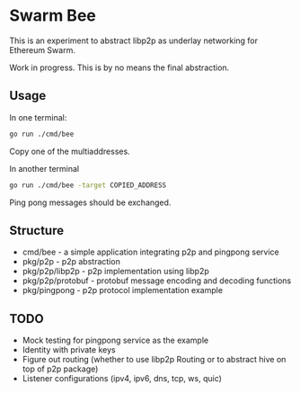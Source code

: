 # Swarm Bee

This is an experiment to abstract libp2p as underlay networking for Ethereum Swarm.

Work in progress. This is by no means the final abstraction.

## Usage

In one terminal:

```sh
go run ./cmd/bee
```

Copy one of the multiaddresses.

In another terminal


```sh
go run ./cmd/bee -target COPIED_ADDRESS
```

Ping pong messages should be exchanged.

## Structure

- cmd/bee - a simple application integrating p2p and pingpong service
- pkg/p2p - p2p abstraction
- pkg/p2p/libp2p - p2p implementation using libp2p
- pkg/p2p/protobuf - protobuf message encoding and decoding functions
- pkg/pingpong - p2p protocol implementation example


## TODO

- Mock testing for pingpong service as the example
- Identity with private keys
- Figure out routing (whether to use libp2p Routing or to abstract hive on top of p2p package)
- Listener configurations (ipv4, ipv6, dns, tcp, ws, quic)
